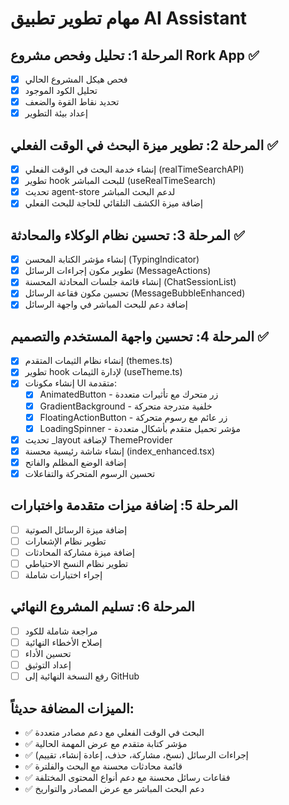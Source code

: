 # مهام تطوير تطبيق AI Assistant

## المرحلة 1: تحليل وفحص مشروع Rork App ✅
- [x] فحص هيكل المشروع الحالي
- [x] تحليل الكود الموجود
- [x] تحديد نقاط القوة والضعف
- [x] إعداد بيئة التطوير

## المرحلة 2: تطوير ميزة البحث في الوقت الفعلي ✅
- [x] إنشاء خدمة البحث في الوقت الفعلي (realTimeSearchAPI)
- [x] تطوير hook للبحث المباشر (useRealTimeSearch)
- [x] تحديث agent-store لدعم البحث المباشر
- [x] إضافة ميزة الكشف التلقائي للحاجة للبحث الفعلي

## المرحلة 3: تحسين نظام الوكلاء والمحادثة ✅
- [x] إنشاء مؤشر الكتابة المحسن (TypingIndicator)
- [x] تطوير مكون إجراءات الرسائل (MessageActions)
- [x] إنشاء قائمة جلسات المحادثة المحسنة (ChatSessionList)
- [x] تحسين مكون فقاعة الرسائل (MessageBubbleEnhanced)
- [x] إضافة دعم للبحث المباشر في واجهة الرسائل

## المرحلة 4: تحسين واجهة المستخدم والتصميم ✅
- [x] إنشاء نظام الثيمات المتقدم (themes.ts)
- [x] تطوير hook لإدارة الثيمات (useTheme.ts)
- [x] إنشاء مكونات UI متقدمة:
  - [x] AnimatedButton - زر متحرك مع تأثيرات متعددة
  - [x] GradientBackground - خلفية متدرجة متحركة
  - [x] FloatingActionButton - زر عائم مع رسوم متحركة
  - [x] LoadingSpinner - مؤشر تحميل متقدم بأشكال متعددة
- [x] تحديث _layout لإضافة ThemeProvider
- [x] إنشاء شاشة رئيسية محسنة (index_enhanced.tsx)
- [x] إضافة الوضع المظلم والفاتح
- [x] تحسين الرسوم المتحركة والتفاعلات

## المرحلة 5: إضافة ميزات متقدمة واختبارات
- [ ] إضافة ميزة الرسائل الصوتية
- [ ] تطوير نظام الإشعارات
- [ ] إضافة ميزة مشاركة المحادثات
- [ ] تطوير نظام النسخ الاحتياطي
- [ ] إجراء اختبارات شاملة

## المرحلة 6: تسليم المشروع النهائي
- [ ] مراجعة شاملة للكود
- [ ] إصلاح الأخطاء النهائية
- [ ] تحسين الأداء
- [ ] إعداد التوثيق
- [ ] رفع النسخة النهائية إلى GitHub

## الميزات المضافة حديثاً:
- ✅ البحث في الوقت الفعلي مع دعم مصادر متعددة
- ✅ مؤشر كتابة متقدم مع عرض المهمة الحالية
- ✅ إجراءات الرسائل (نسخ، مشاركة، حذف، إعادة إنشاء، تقييم)
- ✅ قائمة محادثات محسنة مع البحث والفلترة
- ✅ فقاعات رسائل محسنة مع دعم أنواع المحتوى المختلفة
- ✅ دعم البحث المباشر مع عرض المصادر والتواريخ

